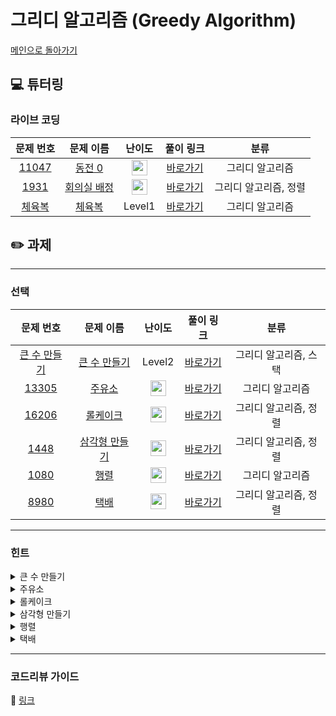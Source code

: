 # 그리디 알고리즘 (Greedy Algorithm)

[메인으로 돌아가기](https://github.com/Altu-Bitu/Notice)

## 💻 튜터링

### 라이브 코딩

|문제 번호|문제 이름|난이도|풀이 링크|분류|
| :-----: | :-----: | :-----: | :-----: | :-----: |
|<a href="https://www.acmicpc.net/problem/11047" target="_blank">11047</a>|<a href="https://www.acmicpc.net/problem/11047" target="_blank">동전 0</a>|<img height="25px" width="25px" src="https://static.solved.ac/tier_small/9.svg"/>|[바로가기](https://github.com/Altu-Bitu/Notice/blob/main/10%EC%9B%94%201%EC%9D%BC%20-%20%EA%B7%B8%EB%A6%AC%EB%94%94%20%EC%95%8C%EA%B3%A0%EB%A6%AC%EC%A6%98/%EB%9D%BC%EC%9D%B4%EB%B8%8C%20%EC%BD%94%EB%94%A9/11047.cpp)|그리디 알고리즘|
|<a href="https://www.acmicpc.net/problem/1931" target="_blank">1931</a>|<a href="https://www.acmicpc.net/problem/1931" target="_blank">회의실 배정</a>|<img height="25px" width="25px" src="https://static.solved.ac/tier_small/9.svg"/>|[바로가기](https://github.com/Altu-Bitu/Notice/blob/main/10%EC%9B%94%201%EC%9D%BC%20-%20%EA%B7%B8%EB%A6%AC%EB%94%94%20%EC%95%8C%EA%B3%A0%EB%A6%AC%EC%A6%98/%EB%9D%BC%EC%9D%B4%EB%B8%8C%20%EC%BD%94%EB%94%A9/1931.cpp)|그리디 알고리즘, 정렬|
|<a href="https://programmers.co.kr/learn/courses/30/lessons/42862" target="_blank">체육복</a>|<a href="https://programmers.co.kr/learn/courses/30/lessons/42862" target="_blank">체육복</a>|Level1|[바로가기](https://github.com/Altu-Bitu/Notice/blob/main/10%EC%9B%94%201%EC%9D%BC%20-%20%EA%B7%B8%EB%A6%AC%EB%94%94%20%EC%95%8C%EA%B3%A0%EB%A6%AC%EC%A6%98/%EB%9D%BC%EC%9D%B4%EB%B8%8C%20%EC%BD%94%EB%94%A9/gymsuit.cpp)|그리디 알고리즘|


## ✏️ 과제

---

### 선택

|문제 번호|문제 이름|난이도|풀이 링크|분류|
| :-----: | :-----: | :-----: | :-----: | :-----: |
|<a href="https://programmers.co.kr/learn/courses/30/lessons/42883" target="_blank">큰 수 만들기</a>|<a href="https://programmers.co.kr/learn/courses/30/lessons/42883" target="_blank">큰 수 만들기</a>|Level2|[바로가기](https://github.com/Altu-Bitu/Notice/blob/main/10%EC%9B%94%201%EC%9D%BC%20-%20%EA%B7%B8%EB%A6%AC%EB%94%94%20%EC%95%8C%EA%B3%A0%EB%A6%AC%EC%A6%98/%EA%B3%BC%EC%A0%9C/makeBigNum.cpp)|그리디 알고리즘, 스택|
|<a href="https://www.acmicpc.net/problem/13305" target="_blank">13305</a>|<a href="https://www.acmicpc.net/problem/13305" target="_blank">주유소</a>|<img height="25px" width="25px" src="https://static.solved.ac/tier_small/7.svg"/>|[바로가기](https://github.com/Altu-Bitu/Notice/blob/main/10%EC%9B%94%201%EC%9D%BC%20-%20%EA%B7%B8%EB%A6%AC%EB%94%94%20%EC%95%8C%EA%B3%A0%EB%A6%AC%EC%A6%98/%EA%B3%BC%EC%A0%9C/13305.cpp)|그리디 알고리즘|
|<a href="https://www.acmicpc.net/problem/16206" target="_blank">16206</a>|<a href="https://www.acmicpc.net/problem/16206" target="_blank">롤케이크</a>|<img height="25px" width="25px" src="https://static.solved.ac/tier_small/10.svg"/>|[바로가기](https://github.com/Altu-Bitu/Notice/blob/main/10%EC%9B%94%201%EC%9D%BC%20-%20%EA%B7%B8%EB%A6%AC%EB%94%94%20%EC%95%8C%EA%B3%A0%EB%A6%AC%EC%A6%98/%EA%B3%BC%EC%A0%9C/16206.cpp)|그리디 알고리즘, 정렬|
|<a href="https://www.acmicpc.net/problem/1448" target="_blank">1448</a>|<a href="https://www.acmicpc.net/problem/1448" target="_blank">삼각형 만들기</a>|<img height="25px" width="25px" src="https://static.solved.ac/tier_small/8.svg"/>|[바로가기](https://github.com/Altu-Bitu/Notice/blob/main/10%EC%9B%94%201%EC%9D%BC%20-%20%EA%B7%B8%EB%A6%AC%EB%94%94%20%EC%95%8C%EA%B3%A0%EB%A6%AC%EC%A6%98/%EA%B3%BC%EC%A0%9C/1448.cpp)|그리디 알고리즘, 정렬|
|<a href="https://www.acmicpc.net/problem/1080" target="_blank">1080</a>|<a href="https://www.acmicpc.net/problem/1080" target="_blank">행렬</a>|<img height="25px" width="25px" src="https://static.solved.ac/tier_small/9.svg"/>|[바로가기](https://github.com/Altu-Bitu/Notice/blob/main/10%EC%9B%94%201%EC%9D%BC%20-%20%EA%B7%B8%EB%A6%AC%EB%94%94%20%EC%95%8C%EA%B3%A0%EB%A6%AC%EC%A6%98/%EA%B3%BC%EC%A0%9C/1080.cpp)|그리디 알고리즘|
|<a href="https://www.acmicpc.net/problem/8980" target="_blank">8980</a>|<a href="https://www.acmicpc.net/problem/8980" target="_blank">택배</a>|<img height="25px" width="25px" src="https://static.solved.ac/tier_small/13.svg"/>|[바로가기](https://github.com/Altu-Bitu/Notice/blob/main/10%EC%9B%94%201%EC%9D%BC%20-%20%EA%B7%B8%EB%A6%AC%EB%94%94%20%EC%95%8C%EA%B3%A0%EB%A6%AC%EC%A6%98/%EA%B3%BC%EC%A0%9C/8980.cpp)|그리디 알고리즘, 정렬|

---

### 힌트

<details>
<summary>큰 수 만들기</summary>
<div markdown="1">
&nbsp;&nbsp;&nbsp;&nbsp;일단 모든 수들을 사용한다고 생각하며 수를 만들다가, 특정 순간에 수를 제거해볼까요? 언제 수를 제거해야 남은 수들이 가장 큰 수가 될 수 있을까요?
</div>
</details>

<details>
<summary>주유소</summary>
<div markdown="1">
&nbsp;&nbsp;&nbsp;&nbsp;주유소와 차를 연결하는 아주 긴 호스가 있다고 가정해볼까요?
</div>
</details>

<details>
<summary>롤케이크</summary>
<div markdown="1">
&nbsp;&nbsp;&nbsp;&nbsp;우선 길이가 10보다 큰 경우만 자르는 걸 생각하면 될 것 같아요. 그 중에서 무엇을 먼저 잘라야 길이가 10인 롤케이크가 최대가 될까요? 예를 들어 한 번 자르기가 가능할 때 15와 20 둘 중 무엇을 잘라야하죠?
</div>
</details>

<details>
<summary>삼각형 만들기</summary>
<div markdown="1">
&nbsp;&nbsp;&nbsp;&nbsp;세 변의 길이의 합이 최대가 되는 경우는 말 그대로 생각해주시면 돼요! 단, 삼각형이 되는지 체크하는 게 중요하죠.
</div>
</details>

<details>
<summary>행렬</summary>
<div markdown="1">
&nbsp;&nbsp;&nbsp;&nbsp;그리디로 푸는 문제라는 걸 가정하고 생각해볼까요? 현재의 최선은, 두 행렬의 문자가 다를 경우 바로 바꿔주는 것이죠.
</div>
</details>

<details>
<summary>택배</summary>
<div markdown="1">
&nbsp;&nbsp;&nbsp;&nbsp;박스는 '일부'만 실어도 괜찮네요! 트럭의 용량을 충분히 확보하려면 어떤 박스를 먼저 실어야 할까요? 그리고 현재 운반하는 박스의 양이 얼만지 어떻게 관리하면 좋을까요?
</div>
</details>


---

### 코드리뷰 가이드

🔗 [링크](https://educated-treatment-631.notion.site/1001-20efb32dd0944f1baac0d0cddc0df304)

